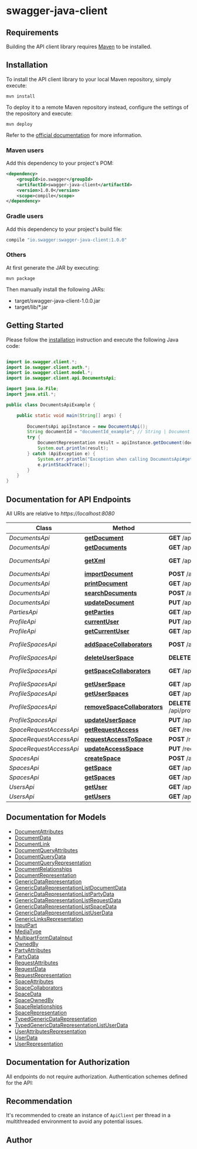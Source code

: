 # swagger-java-client

## Requirements

Building the API client library requires [Maven](https://maven.apache.org/) to be installed.

## Installation

To install the API client library to your local Maven repository, simply execute:

```shell
mvn install
```

To deploy it to a remote Maven repository instead, configure the settings of the repository and execute:

```shell
mvn deploy
```

Refer to the [official documentation](https://maven.apache.org/plugins/maven-deploy-plugin/usage.html) for more information.

### Maven users

Add this dependency to your project's POM:

```xml
<dependency>
    <groupId>io.swagger</groupId>
    <artifactId>swagger-java-client</artifactId>
    <version>1.0.0</version>
    <scope>compile</scope>
</dependency>
```

### Gradle users

Add this dependency to your project's build file:

```groovy
compile "io.swagger:swagger-java-client:1.0.0"
```

### Others

At first generate the JAR by executing:

    mvn package

Then manually install the following JARs:

* target/swagger-java-client-1.0.0.jar
* target/lib/*.jar

## Getting Started

Please follow the [installation](#installation) instruction and execute the following Java code:

```java

import io.swagger.client.*;
import io.swagger.client.auth.*;
import io.swagger.client.model.*;
import io.swagger.client.api.DocumentsApi;

import java.io.File;
import java.util.*;

public class DocumentsApiExample {

    public static void main(String[] args) {
        
        DocumentsApi apiInstance = new DocumentsApi();
        String documentId = "documentId_example"; // String | Document Id
        try {
            DocumentRepresentation result = apiInstance.getDocument(documentId);
            System.out.println(result);
        } catch (ApiException e) {
            System.err.println("Exception when calling DocumentsApi#getDocument");
            e.printStackTrace();
        }
    }
}

```

## Documentation for API Endpoints

All URIs are relative to *https://localhost:8080*

Class | Method | HTTP request | Description
------------ | ------------- | ------------- | -------------
*DocumentsApi* | [**getDocument**](docs/DocumentsApi.md#getDocument) | **GET** /api/documents/{documentId} | Get Document
*DocumentsApi* | [**getDocuments**](docs/DocumentsApi.md#getDocuments) | **GET** /api/documents | Get Documents
*DocumentsApi* | [**getXml**](docs/DocumentsApi.md#getXml) | **GET** /api/documents/{documentId}/download | Download Document
*DocumentsApi* | [**importDocument**](docs/DocumentsApi.md#importDocument) | **POST** /api/documents | Import Document
*DocumentsApi* | [**printDocument**](docs/DocumentsApi.md#printDocument) | **GET** /api/documents/{documentId}/print | Print Document
*DocumentsApi* | [**searchDocuments**](docs/DocumentsApi.md#searchDocuments) | **POST** /api/documents/search | Search Document
*DocumentsApi* | [**updateDocument**](docs/DocumentsApi.md#updateDocument) | **PUT** /api/documents/{documentId} | Update Document
*PartiesApi* | [**getParties**](docs/PartiesApi.md#getParties) | **GET** /api/parties | Get parties
*ProfileApi* | [**currentUser**](docs/ProfileApi.md#currentUser) | **PUT** /api/profile | Update User Profile
*ProfileApi* | [**getCurrentUser**](docs/ProfileApi.md#getCurrentUser) | **GET** /api/profile | Return User Profile
*ProfileSpacesApi* | [**addSpaceCollaborators**](docs/ProfileSpacesApi.md#addSpaceCollaborators) | **POST** /api/profile/spaces/{spaceId}/collaborators | Add Space SpaceCollaborators
*ProfileSpacesApi* | [**deleteUserSpace**](docs/ProfileSpacesApi.md#deleteUserSpace) | **DELETE** /api/profile/spaces/{spaceId} | Delete space
*ProfileSpacesApi* | [**getSpaceCollaborators**](docs/ProfileSpacesApi.md#getSpaceCollaborators) | **GET** /api/profile/spaces/{spaceId}/collaborators | Get Space SpaceCollaborators
*ProfileSpacesApi* | [**getUserSpace**](docs/ProfileSpacesApi.md#getUserSpace) | **GET** /api/profile/spaces/{spaceId} | Get Space
*ProfileSpacesApi* | [**getUserSpaces**](docs/ProfileSpacesApi.md#getUserSpaces) | **GET** /api/profile/spaces | Get Spaces of user
*ProfileSpacesApi* | [**removeSpaceCollaborators**](docs/ProfileSpacesApi.md#removeSpaceCollaborators) | **DELETE** /api/profile/spaces/{spaceId}/collaborators/{userId} | Remove Space SpaceCollaborators
*ProfileSpacesApi* | [**updateUserSpace**](docs/ProfileSpacesApi.md#updateUserSpace) | **PUT** /api/profile/spaces/{spaceId} | Update space
*SpaceRequestAccessApi* | [**getRequestAccess**](docs/SpaceRequestAccessApi.md#getRequestAccess) | **GET** /request-access | 
*SpaceRequestAccessApi* | [**requestAccessToSpace**](docs/SpaceRequestAccessApi.md#requestAccessToSpace) | **POST** /request-access | 
*SpaceRequestAccessApi* | [**updateAccessSpace**](docs/SpaceRequestAccessApi.md#updateAccessSpace) | **PUT** /request-access/{requestId} | 
*SpacesApi* | [**createSpace**](docs/SpacesApi.md#createSpace) | **POST** /api/spaces | Create Space
*SpacesApi* | [**getSpace**](docs/SpacesApi.md#getSpace) | **GET** /api/spaces/{spaceId} | Get Space
*SpacesApi* | [**getSpaces**](docs/SpacesApi.md#getSpaces) | **GET** /api/spaces | Get Spaces
*UsersApi* | [**getUser**](docs/UsersApi.md#getUser) | **GET** /api/users/{userId} | Get User
*UsersApi* | [**getUsers**](docs/UsersApi.md#getUsers) | **GET** /api/users | Get Users


## Documentation for Models

 - [DocumentAttributes](docs/DocumentAttributes.md)
 - [DocumentData](docs/DocumentData.md)
 - [DocumentLink](docs/DocumentLink.md)
 - [DocumentQueryAttributes](docs/DocumentQueryAttributes.md)
 - [DocumentQueryData](docs/DocumentQueryData.md)
 - [DocumentQueryRepresentation](docs/DocumentQueryRepresentation.md)
 - [DocumentRelationships](docs/DocumentRelationships.md)
 - [DocumentRepresentation](docs/DocumentRepresentation.md)
 - [GenericDataRepresentation](docs/GenericDataRepresentation.md)
 - [GenericDataRepresentationListDocumentData](docs/GenericDataRepresentationListDocumentData.md)
 - [GenericDataRepresentationListPartyData](docs/GenericDataRepresentationListPartyData.md)
 - [GenericDataRepresentationListRequestData](docs/GenericDataRepresentationListRequestData.md)
 - [GenericDataRepresentationListSpaceData](docs/GenericDataRepresentationListSpaceData.md)
 - [GenericDataRepresentationListUserData](docs/GenericDataRepresentationListUserData.md)
 - [GenericLinksRepresentation](docs/GenericLinksRepresentation.md)
 - [InputPart](docs/InputPart.md)
 - [MediaType](docs/MediaType.md)
 - [MultipartFormDataInput](docs/MultipartFormDataInput.md)
 - [OwnedBy](docs/OwnedBy.md)
 - [PartyAttributes](docs/PartyAttributes.md)
 - [PartyData](docs/PartyData.md)
 - [RequestAttributes](docs/RequestAttributes.md)
 - [RequestData](docs/RequestData.md)
 - [RequestRepresentation](docs/RequestRepresentation.md)
 - [SpaceAttributes](docs/SpaceAttributes.md)
 - [SpaceCollaborators](docs/SpaceCollaborators.md)
 - [SpaceData](docs/SpaceData.md)
 - [SpaceOwnedBy](docs/SpaceOwnedBy.md)
 - [SpaceRelationships](docs/SpaceRelationships.md)
 - [SpaceRepresentation](docs/SpaceRepresentation.md)
 - [TypedGenericDataRepresentation](docs/TypedGenericDataRepresentation.md)
 - [TypedGenericDataRepresentationListUserData](docs/TypedGenericDataRepresentationListUserData.md)
 - [UserAttributesRepresentation](docs/UserAttributesRepresentation.md)
 - [UserData](docs/UserData.md)
 - [UserRepresentation](docs/UserRepresentation.md)


## Documentation for Authorization

All endpoints do not require authorization.
Authentication schemes defined for the API:

## Recommendation

It's recommended to create an instance of `ApiClient` per thread in a multithreaded environment to avoid any potential issues.

## Author



